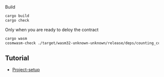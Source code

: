 Build

```sh
cargo build
cargo check
```

Only when you are ready to deloy the contract

```sh
cargo wasm
cosmwasm-check ./target/wasm32-unknown-unknown/release/deps/counting_contract.wasm
```

## Tutorial

- [Project-setup](https://academy.cosmwasm.com/learn/smart-contracts/prepare-a-project)
